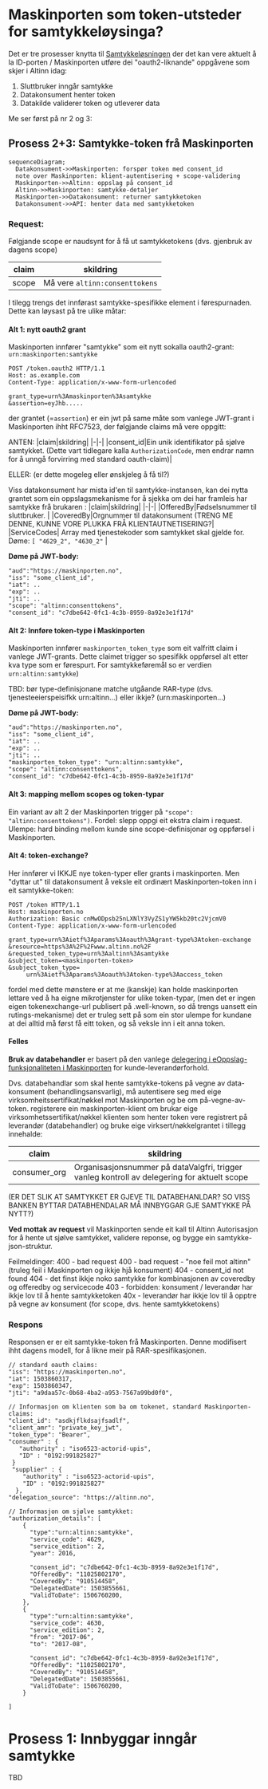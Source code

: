 # Maskinporten som token-utsteder for samtykkeløysinga?

Det er tre prosesser knytta til [Samtykkeløsningen](https://altinn.github.io/docs/utviklingsguider/samtykke/) der det kan vere aktuelt å la ID-porten / Maskinporten utføre dei "oauth2-liknande" oppgåvene som skjer i Altinn idag:

1. Sluttbruker inngår samtykke
2. Datakonsument henter token
3. Datakilde validerer token og utleverer data

Me ser først på nr 2 og 3:

## Prosess 2+3: Samtykke-token frå Maskinporten


```mermaid
sequenceDiagram;
  Datakonsument->>Maskinporten: forspør token med consent_id
  note over Maskinporten: klient-autentisering + scope-validering
  Maskinporten->>Altinn: oppslag på consent_id
  Altinn->>Maskinporten: samtykke-detaljer
  Maskinporten->>Datakonsument: returner samtykketoken
  Datakonsument->>API: henter data med samtykketoken
```


### Request:

Følgjande scope er naudsynt for å få ut samtykketokens (dvs. gjenbruk av dagens scope)

|claim|skildring|
|-|-|
|scope|Må vere `altinn:consenttokens` |

I tilegg trengs det innførast samtykke-spesifikke element i førespurnaden. Dette kan løysast på tre ulike måtar:

#### Alt 1: nytt oauth2 grant

Maskinporten innfører "samtykke" som eit nytt sokalla oauth2-grant: `urn:maskinporten:samtykke`

```
POST /token.oauth2 HTTP/1.1
Host: as.example.com
Content-Type: application/x-www-form-urlencoded

grant_type=urn%3Amaskinporten%3Asamtykke
&assertion=eyJhb.....
```

der grantet (=`assertion`) er ein jwt på same måte som vanlege JWT-grant i Maskinporten ihht RFC7523, der følgjande claims må vere oppgitt:

ANTEN:
|claim|skildring|
|-|-|
|consent_id|Ein unik identifikator på sjølve samtykket.  (Dette vart tidlegare kalla `AuthorizationCode`, men endrar namn for å unngå forvirring med standard oauth-claim)|


ELLER:  (er dette mogeleg eller ønskjeleg  å få til?)

Viss datakonsument har mista id'en til samtykke-instansen, kan dei nytta grantet som ein oppslagsmekanisme for å sjekka om dei har framleis har samtykke frå brukaren :
|claim|skildring|
|-|-|
|OfferedBy|Fødselsnummer til sluttbruker. |
|CoveredBy|Orgnummer til datakonsument  (TRENG ME DENNE, KUNNE VORE PLUKKA FRÅ KLIENTAUTNETISERING?|
|ServiceCodes| Array med tjenestekoder som samtykket skal gjelde for. Døme: `[ "4629_2", "4630_2"` |

**Døme på JWT-body:**

```
"aud":"https://maskinporten.no",
"iss": "some_client_id",
"iat": ..
"exp": ..
"jti": ..
"scope": "altinn:consenttokens",
"consent_id": "c7dbe642-0fc1-4c3b-8959-8a92e3e1f17d"
```


#### Alt 2: Innføre token-type i Maskinporten

Maskinporten innfører `maskinporten_token_type` som eit valfritt claim i vanlege JWT-grants.  Dette claimet trigger so spesifikk oppførsel alt etter kva type som er førespurt. For samtykkeføremål so er verdien `urn:altinn:samtykke`)

TBD: bør type-definisjonane matche utgåande RAR-type (dvs. tjenesteeierspeisifkk urn:altinn...) eller ikkje?  (urn:maskinporten...)

**Døme på JWT-body:**

```
"aud":"https://maskinporten.no",
"iss": "some_client_id",
"iat": ..
"exp": ..
"jti": ..
"maskinporten_token_type": "urn:altinn:samtykke",
"scope": "altinn:consenttokens",
"consent_id": "c7dbe642-0fc1-4c3b-8959-8a92e3e1f17d"
```

#### Alt 3: mapping mellom scopes og token-typar

Ein variant av alt 2 der Maskinporten trigger på `"scope": "altinn:consenttokens")`.  Fordel: slepp oppgi eit ekstra claim i request.  Ulempe:  hard binding mellom kunde sine scope-definisjonar og oppførsel i Maskinporten.

#### Alt 4: token-exchange?

Her innfører vi IKKJE nye token-typer eller grants i maskinporten.  Men "dyttar ut" til datakonsument å veksle eit ordinært Maskinporten-token inn i eit samtykke-token:

```
POST /token HTTP/1.1
Host: maskinporten.no
Authorization: Basic cnMwODpsb25nLXNlY3VyZS1yYW5kb20tc2VjcmV0
Content-Type: application/x-www-form-urlencoded

grant_type=urn%3Aietf%3Aparams%3Aoauth%3Agrant-type%3Atoken-exchange
&resource=https%3A%2F%2Fwww.altinn.no%2F
&requested_token_type=urn%3Aaltinn%3Asamtykke
&subject_token=<maskinporten-token>
&subject_token_type=
     urn%3Aietf%3Aparams%3Aoauth%3Atoken-type%3Aaccess_token

```

fordel med dette mønstere er at me (kanskje) kan holde maskinporten lettare ved å ha eigne mikrotjenster for ulike token-typar, (men det er ingen eigen tokenexchange-url publisert på .well-known, so då trengs uansett ein rutings-mekanisme)
det er truleg sett på som ein stor ulempe for kundane at dei alltid må først få eitt token, og så veksle inn i eit anna token.

#### Felles

**Bruk av databehandler** er basert på den vanlege [delegering i eOppslag-funksjonaliteten i Maskinporten](https://docs.digdir.no/docs/Maskinporten/maskinporten_func_delegering) for kunde-leverandørforhold.

Dvs. databehandlar som skal hente samtykke-tokens på vegne av data-konsument (behandlingsansvarlig), må autentisere seg med eige virksomheitssertifikat/nøkkel mot Maskinporten og be om på-vegne-av-token.  registerere ein maskinporten-klient om brukar eige virksomhetssertifikat/nøkkel klienten som henter token vere registrert på leverandør (databehandler) og bruke eige virksert/nøkkelgrantet i tillegg innehalde:

|claim|skildring|
|-|-|
|consumer_org| Organisasjonsnummer på dataValgfri, trigger vanleg kontroll av delegering for aktuelt scope|

(ER DET SLIK AT SAMTYKKET ER GJEVE TIL DATABEHANLDAR?  SO VISS BANKEN BYTTAR DATABHENDALAR MÅ INNBYGGAR GJE SAMTYKKE PÅ NYTT?)


**Ved mottak av request** vil Maskinporten sende eit kall til Altinn Autorisasjon for å hente ut sjølve samtykket, validere reponse, og bygge ein samtykke-json-struktur.


Feilmeldinger:
400 - bad request
400 - bad request - "noe feil mot altinn"  (truleg feil i Maskinporten og ikkje hjå konsument)
404 - consent_id not found
404 - det finst ikkje noko samtykke for kombinasjonen av coveredby og offeredby og servicecode
403 - forbidden: konsument / leverandør har ikkje lov til å hente samtykketoken
40x - leverandør har ikkje lov til å opptre på vegne av konsument (for scope, dvs. hente samtykketokens)



### Respons

Responsen er er eit samtykke-token frå Maskinporten.  Denne modifisert ihht dagens modell, for å likne meir på RAR-spesifikasjonen.


```
// standard oauth claims:
"iss": "https://maskinporten.no",
"iat": 1503860317,
"exp": 1503860347,
"jti": "a9daa57c-0b68-4ba2-a953-7567a99bd0f0",

// Informasjon om klienten som ba om tokenet, standard Maskinporten-claims:
"client_id": "asdkjflkdsajfsadlf",
"client_amr": "private_key_jwt",
"token_type": "Bearer",
"consumer" : {
   "authority" : "iso6523-actorid-upis",
   "ID" : "0192:991825827"
 }
 "supplier" : {
    "authority" : "iso6523-actorid-upis",
    "ID" : "0192:991825827"
  },
"delegation_source": "https://altinn.no",

// Informasjon om sjølve samtykket:
"authorization_details": [
    {
      "type":"urn:altinn:samtykke",
      "service_code": 4629,
      "service_edition": 2,
      "year": 2016,

      "consent_id": "c7dbe642-0fc1-4c3b-8959-8a92e3e1f17d",
      "OfferedBy": "11025802170",
      "CoveredBy": "910514458",
      "DelegatedDate": 1503855661,
      "ValidToDate": 1506760200,
    },
    {
      "type":"urn:altinn:samtykke",
      "service_code": 4630,
      "service_edition": 2,
      "from": "2017-06",
      "to": "2017-08",

      "consent_id": "c7dbe642-0fc1-4c3b-8959-8a92e3e1f17d",
      "OfferedBy": "11025802170",
      "CoveredBy": "910514458",
      "DelegatedDate": 1503855661,
      "ValidToDate": 1506760200,
    }

]
```



# Prosess 1:  Innbyggar inngår samtykke


TBD
